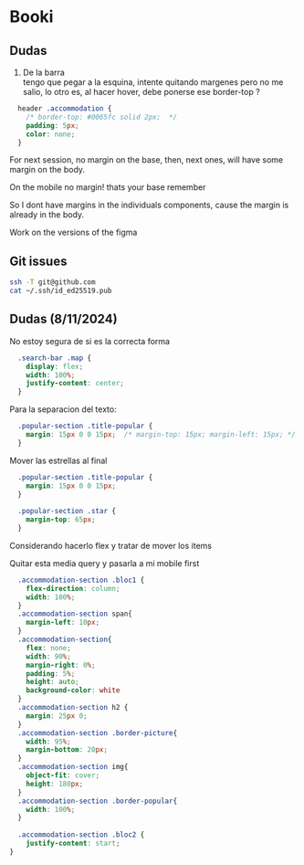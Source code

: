 # Booki

## Dudas 

1. De la barra <nav> tengo que pegar a la esquina, intente quitando margenes pero no me salio, lo otro es, al hacer hover, debe ponerse ese border-top ?


```css
  header .accommodation {
    /* border-top: #0065fc solid 2px;  */
    padding: 5px;
    color: none;
  }
```
For next session, no margin on the base, then, next ones, will have some margin on the body.

On the mobile no margin! thats your base remember

So I dont have margins in the individuals components, cause the margin is already in the body. 

Work on the versions of the figma


## Git issues

```bash
ssh -T git@github.com
cat ~/.ssh/id_ed25519.pub
```



## Dudas (8/11/2024)

No estoy segura de si es la correcta forma
```css
  .search-bar .map {
    display: flex;
    width: 100%; 
    justify-content: center;
  }
```

Para la separacion del texto:
```css
  .popular-section .title-popular {
    margin: 15px 0 0 15px;  /* margin-top: 15px; margin-left: 15px; */
  }
``` 


Mover las estrellas al final
```css
  .popular-section .title-popular {
    margin: 15px 0 0 15px; 
  }
  
  .popular-section .star {
    margin-top: 65px;
  }
```
Considerando hacerlo flex y tratar de mover los items




Quitar esta media query y pasarla a mi mobile first
```css
  .accommodation-section .bloc1 {
    flex-direction: column;
    width: 100%;
  }
  .accommodation-section span{
    margin-left: 10px;
  }
  .accommodation-section{
    flex: none;
    width: 90%;
    margin-right: 0%;
    padding: 5%;
    height: auto;
    background-color: white
  }
  .accommodation-section h2 {
    margin: 25px 0;
  }
  .accommodation-section .border-picture{
    width: 95%;
    margin-bottom: 20px;
  }
  .accommodation-section img{
    object-fit: cover;
    height: 180px;
  }
  .accommodation-section .border-popular{
    width: 100%;
  }
  
  .accommodation-section .bloc2 {
    justify-content: start;
}
```